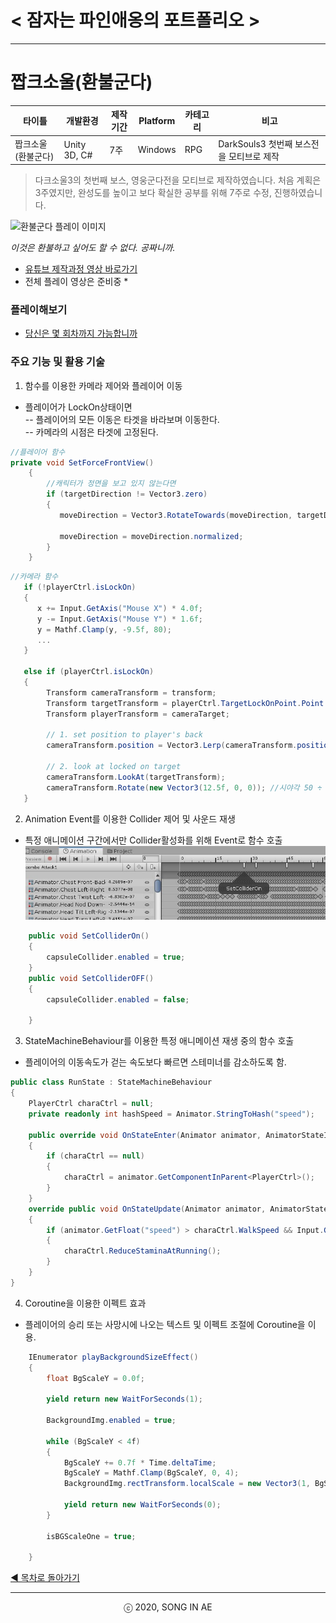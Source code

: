 ﻿ 
<!--

 양식

 **타이틀**
- **개요표**
- **플레이 이미지 또는 영상링크**
- **플레이해보기** 
- **주요 작업 목록**
- **활용 기술 / 기법**
-->


# < 잠자는 파인애옹의 포트폴리오 >

----------


# 짭크소울(환불군다)

| 타이틀 | 개발환경 | 제작기간 | Platform |  카테고리 | 비고 
| ---- | ---- | ---- | ---- | ---- | ---- 
|  짭크소울(환불군다) | Unity 3D, C# | 7주 | Windows | RPG | DarkSouls3 첫번째 보스전을 모티브로 제작 

>다크소울3의 첫번째 보스, 영웅군다전을 모티브로 제작하였습니다.
>처음 계획은 3주였지만, 완성도를 높이고 보다 확실한 공부를 위해 7주로 수정, 진행하였습니다.

![환불군다 플레이 이미지](refundgundyr.gif)  

*이것은 환불하고 싶어도 할 수 없다. 공짜니까.* 

* [유튜브 제작과정 영상 바로가기](https://www.youtube.com/playlist?list=PLwLVhT_yp_32-EtXwbar1XV_eExhXsAxR)
* 전체 플레이 영상은 준비중 *  


### 플레이해보기
* [당신은 몇 회차까지 가능합니까](https://drive.google.com/open?id=1LFE3VzmXD24VYFm789BlbCa9dwrUwX-d)

### 주요 기능 및 활용 기술
1. 함수를 이용한 카메라 제어와 플레이어 이동  
- 플레이어가 LockOn상태이면  
-- 플레이어의 모든 이동은 타겟을 바라보며 이동한다.  
-- 카메라의 시점은 타겟에 고정된다.  

```C#
//플레이어 함수
private void SetForceFrontView()
    {
        //캐릭터가 정면을 보고 있지 않는다면
        if (targetDirection != Vector3.zero)
        {
           moveDirection = Vector3.RotateTowards(moveDirection, targetDirection, 360 * Mathf.Deg2Rad * Time.deltaTime,0);

           moveDirection = moveDirection.normalized;
        }
    }
```
```C#
//카메라 함수
   if (!playerCtrl.isLockOn)
   {
      x += Input.GetAxis("Mouse X") * 4.0f;
      y -= Input.GetAxis("Mouse Y") * 1.6f;
      y = Mathf.Clamp(y, -9.5f, 80);
      ...
   }

   else if (playerCtrl.isLockOn)
   {
        Transform cameraTransform = transform;
        Transform targetTransform = playerCtrl.TargetLockOnPoint.Point.transform;
        Transform playerTransform = cameraTarget;

        // 1. set position to player's back
        cameraTransform.position = Vector3.Lerp(cameraTransform.position, LockOnMount.position, Time.deltaTime * LockOnFollowSpeedMultiplier);

        // 2. look at locked on target
        cameraTransform.LookAt(targetTransform);
        cameraTransform.Rotate(new Vector3(12.5f, 0, 0)); //시야각 50 ÷ 2(중심) ÷ 2(에서 상단중심) ----> 25%위치에서 보임
   }
```
2. Animation Event를 이용한 Collider 제어 및 사운드 재생  
- 특정 애니메이션 구간에서만 Collider활성화를 위해 Event로 함수 호출  
![Animation event 이미지](animation.jpg)  
```C#
    public void SetColliderOn()
    {
        capsuleCollider.enabled = true;
    }
    public void SetColliderOFF()
    {
        capsuleCollider.enabled = false;

    }
```
3. StateMachineBehaviour를 이용한 특정 애니메이션 재생 중의 함수 호출  
- 플레이어의 이동속도가 걷는 속도보다 빠르면 스테미너를 감소하도록 함. 
```C#
public class RunState : StateMachineBehaviour
{
    PlayerCtrl charaCtrl = null;
    private readonly int hashSpeed = Animator.StringToHash("speed");

    public override void OnStateEnter(Animator animator, AnimatorStateInfo stateInfo, int layerIndex)
    {
        if (charaCtrl == null)
        {
            charaCtrl = animator.GetComponentInParent<PlayerCtrl>();
        }
    }
    override public void OnStateUpdate(Animator animator, AnimatorStateInfo stateInfo, int layerIndex)
    {
        if (animator.GetFloat("speed") > charaCtrl.WalkSpeed && Input.GetKey(KeyCode.LeftShift))
        {
            charaCtrl.ReduceStaminaAtRunning();
        }
    }
}
```
4. Coroutine을 이용한 이펙트 효과
- 플레이어의 승리 또는 사망시에 나오는 텍스트 및 이펙트 조절에 Coroutine을 이용.  
```C#
    IEnumerator playBackgroundSizeEffect()
    {
        float BgScaleY = 0.0f;

        yield return new WaitForSeconds(1);

        BackgroundImg.enabled = true;

        while (BgScaleY < 4f)
        {
            BgScaleY += 0.7f * Time.deltaTime;
            BgScaleY = Mathf.Clamp(BgScaleY, 0, 4);
            BackgroundImg.rectTransform.localScale = new Vector3(1, BgScaleY);

            yield return new WaitForSeconds(0);
        }

        isBGScaleOne = true;

    }
```

[◀ 목차로 돌아가기](https://github.com/Song-In-Love/pinaeongs-portfolios/blob/master/README.md#목차)


----------
<center> ⓒ 2020, SONG IN AE </center>

